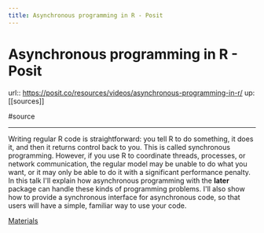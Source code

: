 ```yaml
---
title: Asynchronous programming in R - Posit
---
```


# Asynchronous programming in R - Posit

url:: https://posit.co/resources/videos/asynchronous-programming-in-r/
up: [[sources]]

#source

---

Writing regular R code is straightforward: you tell R to do something, it does it, and then it returns control back to you. This is called synchronous programming. However, if you use R to coordinate threads, processes, or network communication, the regular model may be unable to do what you want, or it may only be able to do it with a significant performance penalty. In this talk I'll explain how asynchronous programming with the **later** package can handle these kinds of programming problems. I'll also show how to provide a synchronous interface for asynchronous code, so that users will have a simple, familiar way to use your code.

[Materials](https://github.com/rstudio/rstudio-conf/tree/master/2020/Async-programming-later_Winston-Chang)
